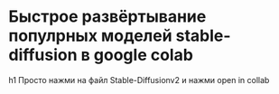 # Быстрое развёртывание популрных моделей stable-diffusion в google colab
h1 Просто нажми на файл Stable-Diffusionv2 и нажми open in collab
